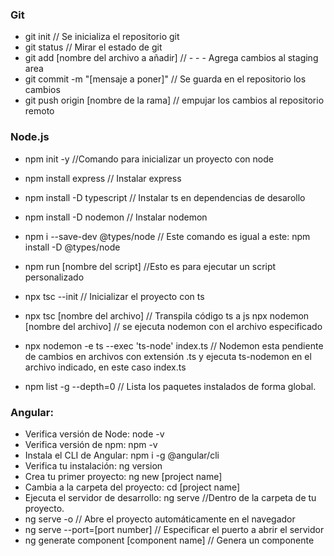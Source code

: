 ### Git
- git init // Se inicializa el repositorio git
- git status // Mirar el estado de git
- git add [nombre del archivo a añadir] // - - - Agrega cambios al staging area
- git commit -m "[mensaje a poner]" // Se guarda en el repositorio los cambios
- git push origin [nombre de la rama] // empujar los cambios al repositorio remoto

### Node.js
- npm init -y //Comando para inicializar un proyecto con node
- npm install express // Instalar express
- npm install -D typescript // Instalar ts en dependencias de desarollo
- npm install -D nodemon // Instalar nodemon
- npm i --save-dev @types/node // Este comando es igual a este: npm install -D @types/node
- npm run [nombre del script] //Esto es para ejecutar un script personalizado

- npx tsc --init // Inicializar el proyecto con ts
- npx tsc [nombre del archivo] // Transpila código ts a js
npx nodemon [nombre del archivo] // se ejecuta nodemon con el archivo especificado
- npx nodemon -e ts --exec 'ts-node' index.ts // Nodemon esta pendiente de cambios en archivos con extensión .ts y ejecuta ts-nodemon en el archivo indicado, en este caso index.ts 
- npm list -g --depth=0 // Lista los paquetes instalados de forma global.

### Angular:
- Verifica versión de Node: node -v
- Verifica versión de npm: npm -v
- Instala el CLI de Angular: npm i -g @angular/cli
- Verifica tu instalación: ng version
- Crea tu primer proyecto: ng new [project name]
- Cambia a la carpeta del proyecto: cd [project name]
- Ejecuta el servidor de desarrollo: ng serve //Dentro de la carpeta de tu proyecto.
- ng serve -o // Abre el proyecto automáticamente en el navegador
- ng serve --port=[port number] // Especificar el puerto a abrir el servidor
- ng generate component [component name] // Genera un componente
